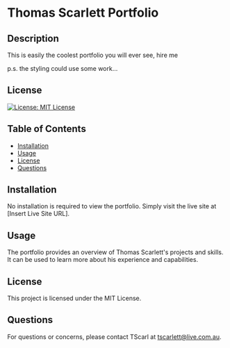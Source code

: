 # Thomas Scarlett Portfolio

## Description

This is easily the coolest portfolio you will ever see, hire me

p.s. the styling could use some work...

## License

[![License: MIT License](https://img.shields.io/badge/MIT-License-blue.svg)](https://opensource.org/licenses/MITLicense)

## Table of Contents

- [Installation](#installation)
- [Usage](#usage)
- [License](#license)
- [Questions](#questions)

## Installation

No installation is required to view the portfolio. Simply visit the live site at [Insert Live Site URL].

## Usage

The portfolio provides an overview of Thomas Scarlett's projects and skills. It can be used to learn more about his experience and capabilities.

## License

This project is licensed under the MIT License.

## Questions

For questions or concerns, please contact TScarl at tscarlett@live.com.au.
